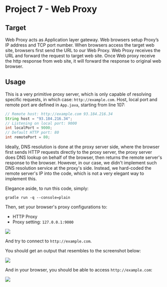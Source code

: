 # Project 7 - Web Proxy

## Target

Web Proxy acts as Application layer gateway. Web browsers setup Proxy’s IP address and TCP port number. When browsers access the target web site, browsers first send the URL to our Web Proxy. Web Proxy receives the URL and forward the request to target web site. Once Web proxy receive the http response from web site, it will forward the response to original web browser.

## Usage

This is a very primitive proxy server, which is only capable of resolving specific requests, in which case: `http://example.com`. Host, local port and remote port are defined in `App.java`, starting from line 107:

```java
// Remote host: http://example.com 93.184.216.34
String host = "93.184.216.34";
// Listening on local port: 9000
int localPort = 9000;
// Default HTTP port: 80
int remotePort = 80;
```

Ideally, DNS resolution is done at the proxy server side, where the browser first sends HTTP requests directly to the proxy server, the proxy server does DNS lookup on behalf of the browser, then returns the remote server's response to the browser. However, in our case, we didn't implement such DNS resolution service at the proxy's side. Instead, we hard-coded the remote server's IP into the code, which is not a very elegant way to implement this.

Elegance aside, to run this code, simply:

```shell script
gradle run -q --console=plain
```

Then, set your browser's proxy configurations to:

- HTTP Proxy
- Proxy setting: `127.0.0.1:9000`

![](https://i.loli.net/2019/10/04/emZwCp5LyRiO1rj.png)

And try to connect to `http://example.com`.

You should get an output that resembles to the screenshot below:

![](https://i.loli.net/2019/10/04/8ZuCNJlbn71avw2.png)

And in your browser, you should be able to access `http://example.com`:

![](https://i.loli.net/2019/10/04/ehj3SaPqLBKAiYT.png)
